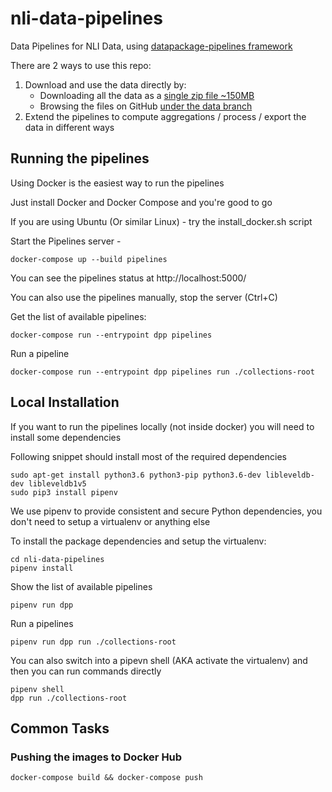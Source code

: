# nli-data-pipelines

Data Pipelines for NLI Data, using [datapackage-pipelines framework](https://github.com/frictionlessdata/datapackage-pipelines)

There are 2 ways to use this repo:

1. Download and use the data directly by:
    * Downloading all the data as a [single zip file ~150MB](https://github.com/OriHoch/nli-data-pipelines/archive/data.zip)
    * Browsing the files on GitHub [under the data branch](https://github.com/OriHoch/nli-data-pipelines/tree/data/data)
2. Extend the pipelines to compute aggregations / process / export the data in different ways

## Running the pipelines

Using Docker is the easiest way to run the pipelines

Just install Docker and Docker Compose and you're good to go

If you are using Ubuntu (Or similar Linux) - try the install_docker.sh script

Start the Pipelines server -

```
docker-compose up --build pipelines
```

You can see the pipelines status at http://localhost:5000/

You can also use the pipelines manually, stop the server (Ctrl+C)

Get the list of available pipelines:

```
docker-compose run --entrypoint dpp pipelines
```

Run a pipeline

```
docker-compose run --entrypoint dpp pipelines run ./collections-root
```

## Local Installation

If you want to run the pipelines locally (not inside docker) you will need to install some dependencies

Following snippet should install most of the required dependencies

```
sudo apt-get install python3.6 python3-pip python3.6-dev libleveldb-dev libleveldb1v5
sudo pip3 install pipenv
```

We use pipenv to provide consistent and secure Python dependencies, you don't need to setup a virtualenv or anything else

To install the package dependencies and setup the virtualenv:

```
cd nli-data-pipelines
pipenv install
```

Show the list of available pipelines

```
pipenv run dpp
```

Run a pipelines

```
pipenv run dpp run ./collections-root
```

You can also switch into a pipevn shell (AKA activate the virtualenv) and then you can run commands directly

```
pipenv shell
dpp run ./collections-root
```

## Common Tasks

### Pushing the images to Docker Hub

```
docker-compose build && docker-compose push
```
